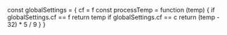 const globalSettings = {
    cf = f
    const processTemp = function (temp) {
        if globalSettings.cf == f 
            return temp
        if globalSettings.cf == c
            return (temp - 32) * 5 / 9
    }
}